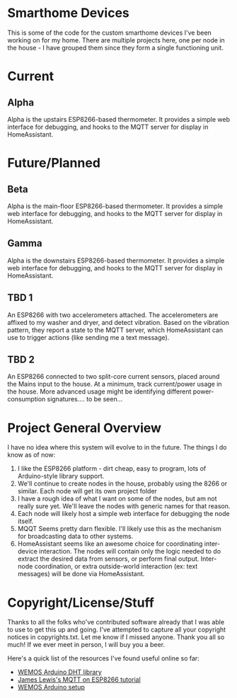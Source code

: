 # Smarthome Devices 

This is some of the code for the custom smarthome devices I've been working on for my home. There are multiple projects here, one per node in the house - I have grouped them since they form a single functioning unit. 

# Current 

## Alpha 
Alpha is the upstairs ESP8266-based thermometer. It provides a simple web interface for debugging, and hooks to the MQTT server for display in HomeAssistant.

# Future/Planned 

## Beta
Alpha is the main-floor ESP8266-based thermometer. It provides a simple web interface for debugging, and hooks to the MQTT server for display in HomeAssistant.

## Gamma 
Alpha is the downstairs ESP8266-based thermometer. It provides a simple web interface for debugging, and hooks to the MQTT server for display in HomeAssistant.

## TBD 1
An ESP8266 with two accelerometers attached. The accelerometers are affixed to my washer and dryer, and detect vibration.  Based on the vibration pattern, they report a state to the MQTT server, which HomeAssistant can use to trigger actions (like sending me a text message).

## TBD 2
An ESP8266 connected to two split-core current sensors, placed around the Mains input to the house. At a minimum, track current/power usage in the house. More advanced usage might be identifying different power-consumption signatures.... to be seen...


# Project General Overview 

I have no idea where this system will evolve to in the future. The things I do know as of now:

  1) I like the ESP8266 platform - dirt cheap, easy to program, lots of Arduino-style library support.
  2) We'll continue to create nodes in the house, probably using the 8266 or similar. Each node will get its own project folder
  3) I have a rough idea of what I want on some of the nodes, but am not really sure yet. We'll leave the nodes with generic names for that reason.
  4) Each node will likely host a simple web interface for debugging the node itself.
  5) MQQT Seems pretty darn flexible. I'll likely use this as the mechanism for broadcasting data to other systems.
  6) HomeAssistant seems like an awesome choice for coordinating inter-device interaction. The nodes will contain only the logic needed to do extract the desired data from sensors, or perform final output. Inter-node coordination, or extra outside-world interaction (ex: text messages) will be done via HomeAssistant.


# Copyright/License/Stuff

Thanks to all the folks who've contributed software already that I was able to use to get this up and going. I've attempted to capture all your copyright notices in copyrights.txt. Let me know if I missed anyone. Thank you all so much! If we ever meet in person, I will buy you a beer.

Here's a quick list of the resources I've found useful online so far:

  * [WEMOS Arduino DHT library](https://github.com/wemos/WEMOS_DHT12_Arduino_Library)
  * [James Lewis's MQTT on ESP8266 tutorial](https://www.baldengineer.com/mqtt-tutorial.html)
  * [WEMOS Arduino setup](https://wiki.wemos.cc/tutorials:get_started:get_started_in_arduino)